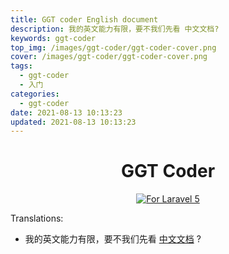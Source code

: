 ```yaml
---
title: GGT coder English document
description: 我的英文能力有限，要不我们先看 中文文档?
keywords: ggt-coder
top_img: /images/ggt-coder/ggt-coder-cover.png
cover: /images/ggt-coder/ggt-coder-cover.png
tags:
  - ggt-coder
  - 入门
categories:
  - ggt-coder
date: 2021-08-13 10:13:23
updated: 2021-08-13 10:13:23
---
```

<h1 align="center">GGT Coder</h1>
<p align="center"><a href="https://github.com/CuratorC/ggt-coder-exe"><img alt="For Laravel 5" src="https://img.shields.io/badge/laravel-8.12-green.svg" style="max-width:100%;"></a>

Translations:

* 我的英文能力有限，要不我们先看 [中文文档](/ggt-coder/README_zh/) ?